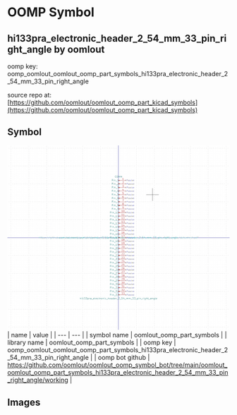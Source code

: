# OOMP Symbol  
## hi133pra_electronic_header_2_54_mm_33_pin_right_angle  by oomlout  
  
oomp key: oomp_oomlout_oomlout_oomp_part_symbols_hi133pra_electronic_header_2_54_mm_33_pin_right_angle  
  
source repo at: [https://github.com/oomlout/oomlout_oomp_part_kicad_symbols](https://github.com/oomlout/oomlout_oomp_part_kicad_symbols)  
## Symbol  
  
[![working.png](working_600.png)](working.png)  
| name | value | 
| --- | --- | 
| symbol name | oomlout_oomp_part_symbols | 
| library name | oomlout_oomp_part_symbols | 
| oomp key | oomp_oomlout_oomlout_oomp_part_symbols_hi133pra_electronic_header_2_54_mm_33_pin_right_angle | 
| oomp bot github | https://github.com/oomlout/oomlout_oomp_symbol_bot/tree/main/oomlout_oomlout_oomp_part_symbols_hi133pra_electronic_header_2_54_mm_33_pin_right_angle/working | 
## Images  
